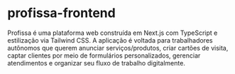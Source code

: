# profissa-frontend
Profissa é uma plataforma web construída em Next.js com TypeScript e estilização via Tailwind CSS.  A aplicação é voltada para trabalhadores autônomos que querem anunciar serviços/produtos, criar cartões de visita, captar clientes por meio de formulários personalizados, gerenciar atendimentos e organizar seu fluxo de trabalho digitalmente.
